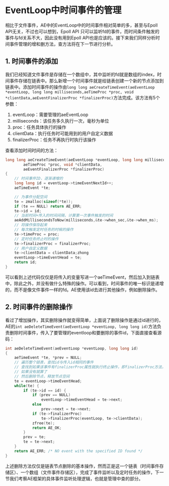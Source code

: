 # EventLoop中时间事件的管理

相比于文件事件，AE中的EventLoop中的时间事件相对简单的多，甚至与Epoll API无关，不过也可以想到，Epoll API 只可以监听fd的事件，而时间条件触发的事件与fd关系不大，因此没有用到Epoll API也是应该的。接下来我们同样分析时间事件管理的增和删方法，查方法将在下一节进行分析。

## 1. 时间事件的添加

我们已经知道文件事件是存储在一个数组中，其中监听的fd就是数组的index，时间事件存储在链表中。那么新增一个时间事件就是给链表创建一个新的节点添加到链表中。添加时间事件的操作由`long long aeCreateTimeEvent(aeEventLoop *eventLoop, long long milliseconds,aeTimeProc *proc, void *clientData,aeEventFinalizerProc *finalizerProc)`方法完成。该方法有5个参数：

1. eventLoop：需要管理的aeEventLoop
2. milliseconds：该任务多久执行一次，毫秒为单位
3. proc：任务具体执行的操作
4. clientData：执行任务时可能用到的用户自定义数据
5. finalizerProc：任务不再执行时执行该操作

查看添加时间时间的方法：

```c
long long aeCreateTimeEvent(aeEventLoop *eventLoop, long long milliseconds,
        aeTimeProc *proc, void *clientData,
        aeEventFinalizerProc *finalizerProc)
{
    // 时间事件ID，逐渐递增的
    long long id = eventLoop->timeEventNextId++;
    aeTimeEvent *te;

    // 为事件分配空间
    te = zmalloc(sizeof(*te));
    if (te == NULL) return AE_ERR;
    te->id = id;
    // 当前时间+传入的时间间隔，计算第一次事件触发的时间
    aeAddMillisecondsToNow(milliseconds,&te->when_sec,&te->when_ms);
    // 将操作保存起来
    // 每次触发定时任务的时候的操作
    te->timeProc = proc;
    // 定时任务终止时的操作
    te->finalizerProc = finalizerProc;
    // 用户自定义数据
    te->clientData = clientData;zhong
    eventLoop->timeEventHead = te;
    return id;
}
```

可以看到上述代码仅仅是将传入的变量写进一个aeTimeEvent，然后加入到链表中，除此之外，并没有做什么特殊的操作。可以看到，时间事件的唯一标识是递增的，而不是像文件事件一样的fd。AE使用该id去进行其他操作，例如删除操作。

## 2. 时间事件的删除操作

看过了增加操作，其实删除操作就变得简单，上面说了删除操作是通过id进行的，AE的`int aeDeleteTimeEvent(aeEventLoop *eventLoop, long long id)`方法负责删除时间事件，传入了要管理的eventloop和要删除的事件id，下面直接查看源码：

```c
int aeDeleteTimeEvent(aeEventLoop *eventLoop, long long id)
{
    aeTimeEvent *te, *prev = NULL;
    // 遍历整个链表，查找id与传入id相同的事件
    // 查找到如果该事件有finalizerProc属性就执行终止操作，即finalizerProc方法，将传入的clientData传入
    // 如果没有就算了
    // 然后删除节点，释放节点空间
    te = eventLoop->timeEventHead;
    while(te) {
        if (te->id == id) {
            if (prev == NULL)
                eventLoop->timeEventHead = te->next;
            else
                prev->next = te->next;
            if (te->finalizerProc)
                te->finalizerProc(eventLoop, te->clientData);
            zfree(te);
            return AE_OK;
        }
        prev = te;
        te = te->next;
    }
    return AE_ERR; /* NO event with the specified ID found */
}
```

上述删除方法仅仅是链表节点删除的基本操作，然而正是这一个链表（时间事件存储区）、一个数组（文件事件存储区），完成了事件监听以及定时任务的操作，下一节我们考察AE框架的具体事件监听处理逻辑，也就是管理中查的部分。
